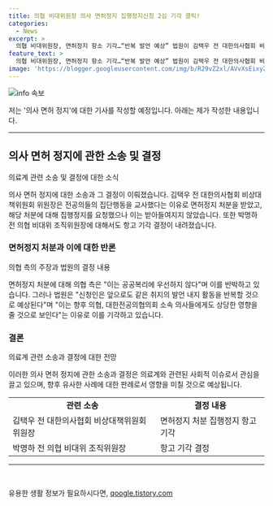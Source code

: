 ```yaml
---
title: 의협 비대위원장 의사 면허정지 집행정지신청 2심 기각 클릭!
categories:
  - News
excerpt: >
  의협 비대위원장, 면허정지 항소 기각…“반복 발언 예상” 법원이 김택우 전 대한의사협회 비상대책위원회 위원장의 의사면허 정지 처분을 집행정지로 철회하지 않았다. 법원은 향후 같은 발언과 활동을 예상하고, 처분으로 인한 손해가 공공복리를 우선하지 못한다고 판단했다. (150자)
feature_text: >
  의협 비대위원장, 면허정지 항소 기각…“반복 발언 예상” 법원이 김택우 전 대한의사협회 비상대책위원회 위원장의 의사면허 정지 처분을 집행정지로 철회하지 않았다. 법원은 향후 같은 발언과 활동을 예상하고, 처분으로 인한 손해가 공공복리를 우선하지 못한다고 판단했다. (150자)
image: 'https://blogger.googleusercontent.com/img/b/R29vZ2xl/AVvXsEixyZcFfHzMRdzZMjFBmAUKJYCLCGyLL1o632UiGVXcaFdKo_bkvkuCioo0uUKlGfBVcT3P84aROyZIXSBEx3Aw5nCQ3pTgDom1WDC4m8eifvWiAmWEEVb4x6G_l8C0QH225ldMjyaFvpxGEBGNO37VmDTDMHGhJPq73UglMfDca1-0aw/s1600/blogspot.png'
---
```


<p><img src="https://blogger.googleusercontent.com/img/b/R29vZ2xl/AVvXsEixyZcFfHzMRdzZMjFBmAUKJYCLCGyLL1o632UiGVXcaFdKo_bkvkuCioo0uUKlGfBVcT3P84aROyZIXSBEx3Aw5nCQ3pTgDom1WDC4m8eifvWiAmWEEVb4x6G_l8C0QH225ldMjyaFvpxGEBGNO37VmDTDMHGhJPq73UglMfDca1-0aw/s1600/blogspot.png" alt="info 속보" /></p>

<p>저는 '의사 면허 정지'에 대한 기사를 작성할 예정입니다. 아래는 제가 작성한 내용입니다.</p>

<hr />

<h2 data-ke-size="size26">의사 면허 정지에 관한 소송 및 결정</h2>

<p data-ke-size="size16">의료계 관련 소송 및 결정에 대한 소식</p>

<p>의사 면허 정지에 대한 소송과 그 결정이 이뤄졌습니다. 김택우 전 대한의사협회 비상대책위원회 위원장은 전공의들의 집단행동을 교사했다는 이유로 면허정지 처분을 받았고, 해당 처분에 대해 집행정지를 요청했으나 이는 받아들여지지 않았습니다. 또한 박명하 전 의협 비대위 조직위원장에 대해서도 항고 기각 결정이 내려졌습니다. </p>

<h3>면허정지 처분과 이에 대한 반론</h3>

<p data-ke-size="size16">의협 측의 주장과 법원의 결정 내용</p>

<p>면허정지 처분에 대해 의협 측은 "이는 공공복리에 우선하지 않다"며 이를 반박하고 있습니다. 그러나 법원은 "신청인은 앞으로도 같은 취지의 발언 내지 활동을 반복할 것으로 예상된다"며 "이는 향후 의협, 대한전공의협의회 소속 의사들에게도 상당한 영향을 줄 것으로 보인다"는 이유로 이를 기각하고 있습니다.</p>

<h3>결론</h3>

<p data-ke-size="size16">의료계 관련 소송과 결정에 대한 전망</p>

<p>이러한 의사 면허 정지에 관한 소송과 결정은 의료계와 관련된 사회적 이슈로서 관심을 끌고 있으며, 향후 유사한 사례에 대한 판례로서 영향을 미칠 것으로 예상됩니다. </p>

<table>
    <tr>
        <td style="text-align: center; height: 17px;"><b>관련 소송</b></td>
        <td style="text-align: center; height: 17px;"><b>결정 내용</b></td>
    </tr>
    <tr>
        <td>김택우 전 대한의사협회 비상대책위원회 위원장</td>
        <td>면허정지 처분 집행정지 항고 기각</td>
    </tr>
    <tr>
        <td>박명하 전 의협 비대위 조직위원장</td>
        <td>항고 기각 결정</td>
    </tr>
</table>

<hr />

<p data-ke-size="size16">&nbsp;</p>
유용한 생활 정보가 필요하시다면, <a href="https://qoogle.tistory.com" rel="dofollow">qoogle.tistory.com</a>


